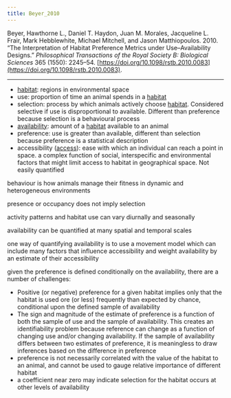```yaml
---
title: Beyer_2010
---
```


Beyer, Hawthorne L., Daniel T. Haydon, Juan M. Morales, Jacqueline L. Frair, Mark Hebblewhite, Michael Mitchell, and Jason Matthiopoulos. 2010. “The Interpretation of Habitat Preference Metrics under Use–Availability Designs.” _Philosophical Transactions of the Royal Society B: Biological Sciences_ 365 (1550): 2245–54. [https://doi.org/10.1098/rstb.2010.0083](https://doi.org/10.1098/rstb.2010.0083).

---

- [habitat](../topics/habitat.md): regions in environmental space
- use: proportion of time an animal spends in a [habitat](../topics/habitat.md)
- selection: process by which animals actively choose [habitat](../topics/habitat.md). Considered selective if use is disproportional to available. Different than preference because selection is a behavioural process
- [availability](../topics/availability.md): amount of a [habitat](../topics/habitat.md) available to an animal
- preference: use is greater than available, different than selection because preference is a statistical description 
- accessibility ([access](../topics/access.md)): ease with which an individual can reach a point in space. a complex function of social, interspecific and environmental factors that might limit access to habitat in geographical space. Not easily quantified


behaviour is how animals manage their fitness in dynamic and heterogeneous environments

presence or occupancy does not imply selection

activity patterns and habitat use can vary diurnally and seasonally 

availability can be quantified at many spatial and temporal scales

one way of quantifying availability is to use a movement model which can include many factors that influence accessibility and weight availability by an estimate of their accessibility

given the preference is defined conditionally on the availability, there are a number of challenges:

- Positive (or negative) preference for a given habitat  implies only that the habitat is used ore (or less) frequently than expected by chance, conditional upon the  defined sample of availability
- The sign and magnitude of the estimate of  preference is a function of both the sample of use  and the sample of availability. This creates an identifiability problem because reference can change as a  function of changing use and/or changing availability.  If the sample of availability differs between two  estimates of preference, it is meaningless to draw inferences based on the difference in preference
- preference is not necessarily correlated with the value of the habitat to an animal, and cannot be used to gauge relative importance of different habitat
- a coefficient near zero may indicate selection for the habitat occurs at other levels of availability